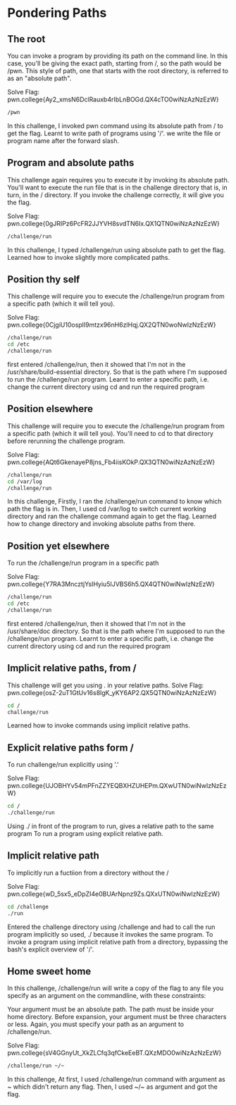 # Pondering Paths
## The root
You can invoke a program by providing its path on the command line. In this case, you'll be giving the exact path, starting from /, so the path would be /pwn. This style of path, one that starts with the root 
directory, is referred to as an "absolute path".

Solve
Flag: pwn.college{Ay2_xmsN6DclRauxb4rIbLnBOGd.QX4cTO0wiNzAzNzEzW}
```bash
/pwn
```

In this challenge, I invoked pwn command using its absolute path from / to get the flag.
Learnt to write path of programs using '/'. we write the file or program name after the forward slash.
## Program and absolute paths
This challenge again requires you to execute it by invoking its absolute path. You'll want to execute the run file that is in the challenge directory that is, in turn, in the / directory.
If you invoke the challenge correctly, it will give you the flag.

Solve
Flag: pwn.college{0gJRIPz6PcFR2JJYVH8svdTN6Ix.QX1QTN0wiNzAzNzEzW}
```bash
/challenge/run
```

In this challenge, I typed /challenge/run using absolute path to get the flag.
Learned how to invoke slightly more complicated paths.

## Position thy self
This challenge will require you to execute the /challenge/run program from a specific path (which it will tell you).

Solve
Flag: pwn.college{0CjgiU10osplI9mtzx96nH6zlHqj.QX2QTN0woNwIzNzEzW}
```bash
/challenge/run
cd /etc
/challenge/run
```

first entered /challenge/run, then it showed that I'm not in the /usr/share/build-essential directory. So that is the path where I'm supposed to run the /challenge/run program.
Learnt to enter a specific path, i.e. change the current directory using cd and run the required program
## Position elsewhere
This challenge will require you to execute the /challenge/run program from a specific path (which it will tell you). You'll need to cd to that directory before rerunning the challenge program.

Solve
Flag: pwn.college{AQt6GkenayeP8jns_Fb4iisKOkP.QX3QTN0wiNzAzNzEzW}
```bash
/challenge/run
cd /var/log
/challenge/run
```

In this challenge, Firstly, I ran the /challenge/run command to know which path the flag is in. Then, I used cd /var/log to switch current working directory and ran the challenge command again to get the flag.
Learned how to change directory and invoking absolute paths from there.

## Position yet elsewhere
To run the /challenge/run program in a specific path

Solve
Flag: pwn.college{Y7RA3MncztjYsIHyiu5IJVBS6h5.QX4QTN0wiNwIzNzEzW}
```bash
/challenge/run
cd /etc
/challenge/run
```


first entered /challenge/run, then it showed that I'm not in the /usr/share/doc directory. So that is the path where I'm supposed to run the /challenge/run program.
Learnt to enter a specific path, i.e. change the current directory using cd and run the required program

## Implicit relative paths, from /
This challenge will get you using . in your relative paths.
Solve
Flag: pwn.college{osZ-2uT1GtUv16s8lgK_yKY6AP2.QX5QTN0wiNzAzNzEzW}
```bash
cd /
challenge/run
```
Learned how to invoke commands using implicit relative paths.
## Explicit relative paths form /
To run challenge/run explicitly using '.'

Solve
Flag: pwn.college{UJOBHYv54mPFnZZYEQBXHZUHEPm.QXwUTN0wiNwIzNzEzW}
```bash
cd /
./challenge/run
```

Using ./ in front of the program to run, gives a relative path to the same program
To run a program using explicit relative path.

## Implicit relative path
To implicitly run a fuctiion from a directory without the /

Solve
Flag: pwn.college{wD_5sx5_eDpZI4e0BUArNpnz9Zs.QXxUTN0wiNwIzNzEzW}
```bash
cd /challenge
./run
```

Entered the challenge directory using /challenge and had to call the run program implicitly so used, ./ because it invokes the same program.
To invoke a program using implicit relative path from a directory, bypassing the bash's explicit overview of '/'.
## Home sweet home

In this challenge, /challenge/run will write a copy of the flag to any file you specify as an argument on the commandline, with these constraints:

Your argument must be an absolute path. The path must be inside your home directory. Before expansion, your argument must be three characters or less. Again, you must specify your path as an argument to /challenge/run.

Solve
Flag: pwn.college{sV4GGnyUt_XkZLCfq3qfCkeEeBT.QXzMDO0wiNzAzNzEzW}
```bash
/challenge/run ~/~
```

In this challenge, At first, I used /challenge/run command with argument as ~ which didn't return any flag. Then, I used ~/~ as argument and got the flag.

